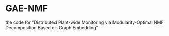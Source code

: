 # GAE-NMF
the code for "Distributed Plant-wide Monitoring via Modularity-Optimal NMF Decomposition Based on Graph Embedding"
